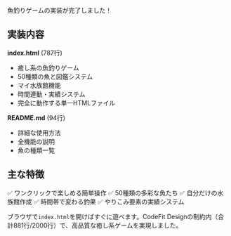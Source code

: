 魚釣りゲームの実装が完了しました！

## 実装内容

**index.html** (787行)
- 癒し系の魚釣りゲーム
- 50種類の魚と図鑑システム
- マイ水族館機能
- 時間連動・実績システム
- 完全に動作する単一HTMLファイル

**README.md** (94行)  
- 詳細な使用方法
- 全機能の説明
- 魚の種類一覧

## 主な特徴
✅ ワンクリックで楽しめる簡単操作
✅ 50種類の多彩な魚たち
✅ 自分だけの水族館作成
✅ 時間帯で変わる釣果
✅ やりこみ要素の実績システム

ブラウザで`index.html`を開けばすぐに遊べます。CodeFit Designの制約内（合計881行/2000行）で、高品質な癒し系ゲームを実現しました。
